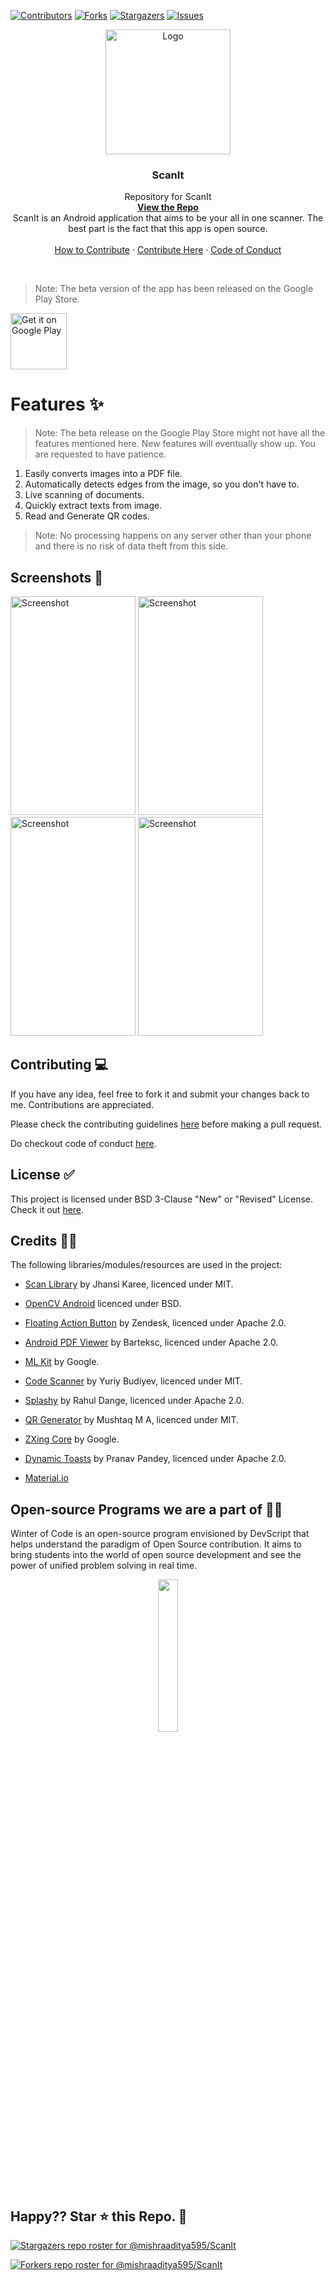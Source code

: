 [![Contributors][contributors-shield]][contributors-url]
[![Forks][forks-shield]][forks-url]
[![Stargazers][stars-shield]][stars-url]
[![Issues][issues-shield]][issues-url]

<p align="center">
  <a href=" https://www.hackerrank.com/domains/tutorials/30-days-of-code">
   <img src="https://github.com/mishraaditya595/ScanIt/blob/master/app/src/main/res/mipmap-xxxhdpi/scanit_icon_round.png" alt="Logo" height="200" width="200"></a>
  </a>

  <h3 align="center">ScanIt</h3>

  <p align="center">
    Repository for ScanIt
    <br />
    <a href="https://github.com/mishraaditya595/ScanIt"><strong>View the Repo</strong></a>
    <br />
    ScanIt is an Android application that aims to be your all in one scanner. The best part is the fact that this app is open source.
    <br />
    <br />
    <a href="https://github.com/mishraaditya595/ScanIt/blob/master/CONTRIBUTING.md">How to Contribute</a>
    ·
    <a href="https://github.com/mishraaditya595/ScanIt/issues">Contribute Here</a>
    ·
    <a href="https://github.com/mishraaditya595/ScanIt/blob/master/CODE_OF_CONDUCT.md">Code of Conduct</a>
  </p>
</p>
</br>

> Note: The beta version of the app has been released on the Google Play Store.

<a href="https://play.google.com/store/apps/details?id=com.vob.scanit" target="_blank">
<img src="https://play.google.com/intl/en_us/badges/images/generic/en-play-badge.png" alt="Get it on Google Play" height="90"/></a>


# Features ✨
 > Note: The beta release on the Google Play Store might not have all the features mentioned here. New features will eventually show up. You are requested to have patience.
1. Easily converts images into a PDF file.
2. Automatically detects edges from the image, so you don't have to.
3. Live scanning of documents.
4. Quickly extract texts from image.
5. Read and Generate QR codes.

> Note: No processing happens on any server other than your phone and there is no risk of data theft from this side.

## Screenshots 📱

<img src="https://github.com/mishraaditya595/ScanIt/blob/master/Screenshots/1603558649389.png" alt="Screenshot" height="350" width="200"/></a>
<img src="https://github.com/mishraaditya595/ScanIt/blob/master/Screenshots/1603558656662.png" alt="Screenshot" height="350" width="200"/></a>
<img src="https://github.com/mishraaditya595/ScanIt/blob/master/Screenshots/1603558640202.png" alt="Screenshot" height="350" width="200"/></a>
<img src="https://github.com/mishraaditya595/ScanIt/blob/master/Screenshots/1603558629214.png" alt="Screenshot" height="350" width="200"/></a>

## Contributing 💻

If you have any idea, feel free to fork it and submit your changes back to me. Contributions are appreciated.

Please check the contributing guidelines [here](https://github.com/mishraaditya595/Scanner/blob/master/CONTRIBUTING.md) before making a pull request.

Do checkout code of conduct [here](https://github.com/mishraaditya595/Scanner/blob/master/CODE_OF_CONDUCT.md).

## License ✅

This project is licensed under BSD 3-Clause "New" or "Revised" License. Check it out [here](https://github.com/mishraaditya595/ScanIt/blob/master/LICENSE).

## Credits 👨‍💼

The following libraries/modules/resources are used in the project:

- [Scan Library](https://github.com/jhansireddy/AndroidScannerDemo) by Jhansi Karee, licenced under MIT.
- [OpenCV Android](http://opencv.org/) licenced under BSD.
- [Floating Action Button](https://github.com/zendesk/android-floating-action-button) by Zendesk, licenced under Apache 2.0.
- [Android PDF Viewer](https://github.com/barteksc/AndroidPdfViewer) by Barteksc, licenced under Apache 2.0.
- [ML Kit](https://developers.google.com/ml-kit) by Google.
- [Code Scanner](https://github.com/yuriy-budiyev/code-scanner) by Yuriy Budiyev, licenced under MIT.
- [Splashy](https://github.com/rahuldange09/Splashy) by Rahul Dange, licenced under Apache 2.0.
- [QR Generator](https://github.com/androidmads/QRGenerator) by Mushtaq M A, licenced under MIT.
- [ZXing Core](https://mvnrepository.com/artifact/com.google.zxing/core/3.3.2) by Google.
- [Dynamic Toasts](https://github.com/pranavpandey/dynamic-toasts) by Pranav Pandey, licenced under Apache 2.0.

- [Material.io](https://material.io/) 

## Open-source Programs we are a part of 👨‍💻
Winter of Code is an open-source program envisioned by DevScript that helps understand the paradigm of Open Source contribution. It aims to bring students into the world of open source development and see the power of unified problem solving in real time.<br>

<p align = "center">
<img src="https://devscript.tech/woc/img/WOC-logo.png" width="25%">
</p>

## Happy?? Star ⭐ this Repo. 🤩

[contributors-shield]: https://img.shields.io/github/contributors/mishraaditya595/ScanIt?style=flat-square
[contributors-url]: https://github.com/mishraaditya595/ScanIt/graphs/contributors
[forks-shield]: https://img.shields.io/github/forks/mishraaditya595/ScanIt?style=flat-square
[forks-url]: https://github.com/mishraaditya595/ScanIt/network/members
[stars-shield]: https://img.shields.io/github/stars/mishraaditya595/ScanIt?color=red&style=flat-square
[stars-url]: https://github.com/mishraaditya595/ScanIt/stargazers
[issues-shield]: https://img.shields.io/github/issues/mishraaditya595/ScanIt?color=orange&style=flat-square
[issues-url]: https://github.com/mishraaditya595/ScanIt/issues


[![Stargazers repo roster for @mishraaditya595/ScanIt](https://reporoster.com/stars/mishraaditya595/ScanIt)](https://github.com/mishraaditya595/ScanIt/stargazers)

[![Forkers repo roster for @mishraaditya595/ScanIt](https://reporoster.com/forks/mishraaditya595/ScanIt)](https://github.com/mishraaditya595/ScanIt/network/members)

